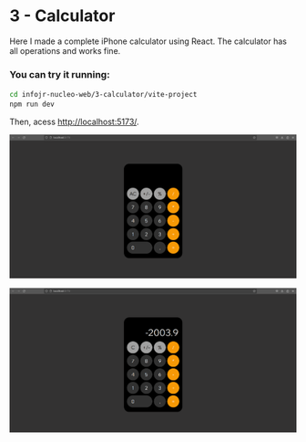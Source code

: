 # 3 - Calculator

Here I made a complete iPhone calculator using React. The calculator has all operations and works fine.

### You can try it running:

```bash
cd infojr-nucleo-web/3-calculator/vite-project
npm run dev
```

Then, acess [http://localhost:5173/](http://localhost:5173/).

![Untitled](readme-assets/Untitled.png)

![Untitled](readme-assets//Untitled%201.png)